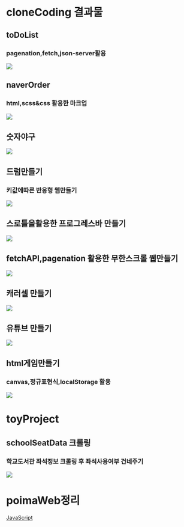 # cloneCoding 결과물
## toDoList
### pagenation,fetch,json-server활용
![](./cloneCoding/toDoList/assets/images/result.gif)

## naverOrder
### html,scss&css 활용한 마크업
![](./cloneCoding/NaverOrder/result/result.gif)

## 숫자야구
![](./cloneCoding/bulls%20and%20cows/assets/images/result.gif)

## 드럼만들기
### 키값에따른 반응형 웹만들기
![](./cloneCoding/Drum/assets/images/result.gif)

## 스로틀을활용한 프로그레스바 만들기
![](./cloneCoding/progressbar/assets/images/result.gif)

## fetchAPI,pagenation 활용한 무한스크롤 웹만들기
![](./cloneCoding/infinityScroll/assets/images/result.gif)

## 캐러셀 만들기
![](./cloneCoding/carousel/assets/images/result.gif)

## 유튜브 만들기
![](./cloneCoding/youtube/assets/images/result.gif)

## html게임만들기
### canvas,정규표현식,localStorage 활용
![](./cloneCoding/htmlGame//assets/images/result.gif)


# toyProject
## schoolSeatData 크롤링
### 학교도서관 좌석정보 크롤링 후 좌석사용여부 건네주기
![](./toyproject/schoolSeatCrawling/result/crawlingResult.png)


# poimaWeb정리
[JavaScript](https://github.com/youngduck/WebStudy/blob/main/poimaweb/javascript/README.md)